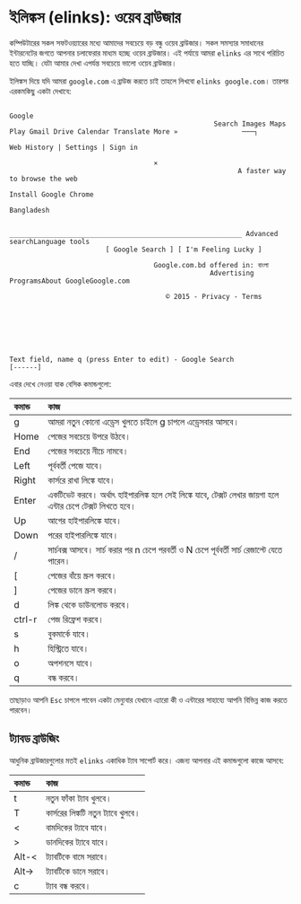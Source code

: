 # ইলিঙ্কস \(elinks\): ওয়েব ব্রাউজার

কম্পিউটারের সকল সফটওয়্যারের মধ্যে আমাদের সবচেয়ে বড় বন্ধু ওয়েব ব্রাউজার। সকল সমস্যার সমাধানের ইন্টারনেটের জগতে আপনার চলাফেরার মাধ্যম হচ্ছে ওয়েব ব্রাউজার। এই পর্যায়ে আমরা `elinks` এর সাথে পরিচিত হতে যাচ্ছি। যেটা আমার দেখা এপর্যন্ত সবচেয়ে ভালো ওয়েব ব্রাউজার।

ইলিঙ্কস দিয়ে যদি আমরা `google.com` এ ব্রাউজ করতে চাই তাহলে লিখবো `elinks google.com`। তারপর এরকমকিছু একটা দেখাবে:

```text
                                                                                                Google
                                                   Search Images Maps Play Gmail Drive Calendar Translate More »                ───┐
                                                                                                                       Web History | Settings | Sign in

                                    ×
                                                         A faster way to browse the web
                                                                          Install Google Chrome

Bangladesh

               __________________________________________________________ Advanced searchLanguage tools
                        [ Google Search ] [ I'm Feeling Lucky ]

                                    Google.com.bd offered in: বাংলা
                                                  Advertising ProgramsAbout GoogleGoogle.com

                                       © 2015 - Privacy - Terms







Text field, name q (press Enter to edit) - Google Search                                      [------]
```

এবার দেখে নেওয়া যাক বেসিক কমান্ডগুলো:

| কমান্ড | কাজ |
| :--- | :--- |
| g | আমরা নতুন কোনো এড্রেস খুলতে চাইলে g চাপলে এড্রেসবার আসবে। |
| Home | পেজের সবচেয়ে উপরে উঠবে। |
| End | পেজের সবচেয়ে নীচে নামবে। |
| Left | পূর্ববর্তী পেজে যাবে। |
| Right | কার্সরে রাখা লিঙ্কে যাবে। |
| Enter | একটিভেট করবে। অর্থাৎ হাইপারলিঙ্ক হলে সেই লিঙ্কে যাবে, টেক্সট লেখার জায়গা হলে এন্টার চেপে টেক্সট লিখতে হবে। |
| Up | আগের হাইপারলিঙ্কে যাবে। |
| Down | পরের হাইপারলিঙ্কে যাবে। |
| / | সার্চবক্স আসবে। সার্চ করার পর n চেপে পরবর্তী ও N চেপে পূর্ববর্তী সার্চ রেজাল্টে যেতে পারেন। |
| \[ | পেজের বাঁয়ে স্ক্রল করবে। |
| \] | পেজের ডানে স্ক্রল করবে। |
| d | লিঙ্ক থেকে ডাউনলোড করবে। |
| ctrl-r | পেজ রিফ্রেশ করবে। |
| s | বুকমার্কে যাবে। |
| h | হিস্ট্রিতে যাবে। |
| o | অপশনসে যাবে। |
| q | বন্ধ করবে। |

তাছাড়াও আপনি `Esc` চাপলে পাবেন একটা মেন্যুবার যেখানে এ্যারো কী ও এন্টারের সাহায্যে আপনি বিভিন্ন কাজ করতে পারবেন।

## ট্যাবড ব্রাউজিং

আধুনিক ব্রাউজারগুলোর মতই `elinks` একাধিক ট্যাব সাপোর্ট করে। এজন্য আপনার এই কমান্ডগুলো কাজে আসবে:

| কমান্ড | কাজ |
| :--- | :--- |
| t | নতুন ফাঁকা ট্যাব খুলবে। |
| T | কার্সরের লিঙ্কটি নতুন ট্যাবে খুলবে। |
| &lt; | বামদিকের ট্যাবে যাবে। |
| &gt; | ডানদিকের ট্যাবে যাবে। |
| Alt-&lt; | ট্যাবটিকে বামে সরাবে। |
| Alt-&gt; | ট্যাবটিকে ডানে সরাবে। |
| c | ট্যাব বন্ধ করবে। |

